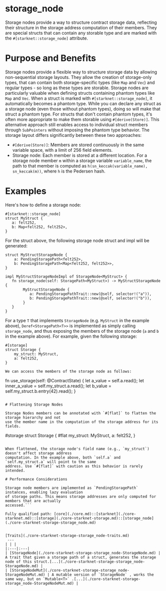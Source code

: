 # storage_node

Storage nodes provide a way to structure contract storage data, reflecting their structure in
the storage address computation of their members. They are special structs that can contain any
storable type and are marked with the `#[starknet::storage_node]` attribute.
# Purpose and Benefits

Storage nodes provide a flexible way to structure storage data by allowing non-sequential
storage layouts. They allow the creation of storage-only types, that can contain both
storage-specific types (like `Map` and `Vec`) and regular types - so long as these types are
storable.
Storage nodes are particularly valuable when defining structs containing phantom types like
`Map` and `Vec`. When a struct is marked with `#[starknet::storage_node]`, it automatically
becomes a phantom type.
While you can declare any struct as a storage node (even those without phantom types), doing so
will make that struct a phantom type. For structs that don't contain phantom types, it's often
more appropriate to make them storable using `#[derive(Store)]`. This alternative approach
still enables access to individual struct members through `SubPointers` without imposing the
phantom type behavior.
The storage layout differs significantly between these two approaches:
- `#[derive(Store)]`: Members are stored continuously in the same variable space, with a limit
of 256 field elements.
- Storage node: Each member is stored at a different location. For a storage node member `m`
within a storage variable `variable_name`, the path to that member is computed as
`h(sn_keccak(variable_name), sn_keccak(m))`, where `h` is the Pedersen hash.
# Examples

Here's how to define a storage node:
```cairo
#[starknet::storage_node]
struct MyStruct {
   a: felt252,
   b: Map<felt252, felt252>,
}
```

For the struct above, the following storage node struct and impl will be generated:
```cairo
struct MyStructStorageNode {
    a: PendingStoragePath<felt252>,
    b: PendingStoragePath<Map<felt252, felt252>>,
}

impl MyStructStorageNodeImpl of StorageNode<MyStruct> {
   fn storage_node(self: StoragePath<MyStruct>) -> MyStructStorageNode {
        MyStructStorageNode {
           a: PendingStoragePathTrait::new(@self, selector!("a")),
           b: PendingStoragePathTrait::new(@self, selector!("b")),
        }
   }
}
```

For a type `T` that implements `StorageNode` (e.g. `MyStruct` in the example above),
`Deref<StoragePath<T>>` is implemented as simply calling `storage_node`, and thus exposing the
members of the storage node (`a` and `b` in the example above).
For example, given the following storage:
```cairo
#[storage]
struct Storage {
    my_struct: MyStruct,
    a: felt252,
}

We can access the members of the storage node as follows:

```

fn use_storage(self: @ContractState) {
let a_value = self.a.read();
let inner_a_value = self.my_struct.a.read();
let b_value = self.my_struct.b.entry(42).read();
}
```cairo

# Flattening Storage Nodes

Storage Nodes members can be annotated with `#[flat]` to flatten the storage hierarchy and not
use the member name in the computation of the storage address for its fields.

```

#storage
struct Storage {
#flat
my_struct: MyStruct,
a: felt252,
}
```cairo

When flattened, the storage node's field name (e.g., `my_struct`) doesn't affect storage address
computation. In the example above, both `self.a` and `self.my_struct.a` will point to the same
address. Use `#[flat]` with caution as this behavior is rarely intended.

# Performance Considerations

Storage node members are implemented as `PendingStoragePath` instances, enabling lazy evaluation
of storage paths. This means storage addresses are only computed for members that are actually
accessed.```

Fully qualified path: [core](./core.md)::[starknet](./core-starknet.md)::[storage](./core-starknet-storage.md)::[storage_node](./core-starknet-storage-storage_node.md)


[Traits](./core-starknet-storage-storage_node-traits.md)
 ---
| | |
|:---|:---|
| [StorageNode](./core-starknet-storage-storage_node-StorageNode.md) | A trait that given a storage path of a struct, generates the storage node of this struct.[...](./core-starknet-storage-storage_node-StorageNode.md) |
| [StorageNodeMut](./core-starknet-storage-storage_node-StorageNodeMut.md) | A mutable version of `StorageNode` , works the same way, but on `Mutable<T>` .[...](./core-starknet-storage-storage_node-StorageNodeMut.md) |
